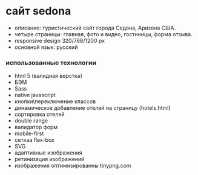 # сайт sedona

* описание: туристический сайт города Седона, Аризона США.
* четыре страницы: главная, фото и видео, гостиницы, форма отзыва.
* responsive design 320/768/1200 px
* основной язык: русский

### использованные технологии

* html 5 (валидная верстка)
* БЭМ
* Sass
* native javascript
 * кнопки\переключение классов
 * динамическое добавление отелей на страницу (hotels.html)
 * сортировка отелей
 * double range
 * валидатор форм
* mobile-first
* сеткаа flex-box
* SVG
* адаптивные изображения
* ретинизация изображений
* изображения оптимизированны tinypng.com
